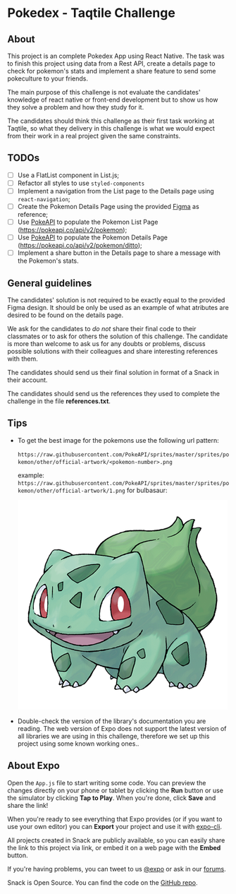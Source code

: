 # Pokedex - Taqtile Challenge

## About

This project is an complete Pokedex App using React Native. The task was to finish this project using data from a Rest API, create a details page to check for pokemon's stats and implement a share feature to send some pokeculture to your friends.

The main purpose of this challenge is not evaluate the candidates' knowledge of react native or front-end development but to show us how they solve a problem and how they study for it.

The candidates should think this challenge as their first task working at Taqtile, so what they delivery in this challenge is what we would expect from their work in a real project given the same constraints.

## TODOs

- [ ] Use a FlatList component in List.js;
- [ ] Refactor all styles to use `styled-components`
- [ ] Implement a navigation from the List page to the Details page using `react-navigation`;
- [ ] Create the Pokemon Details Page using the provided [Figma](https://www.figma.com/file/m7h8wWZO3u6qCC3Edw1BGU/taqchallenge-(Copy)?node-id=0%3A1) as reference;
- [ ] Use [PokeAPI](https://pokeapi.co/) to populate the Pokemon List Page (https://pokeapi.co/api/v2/pokemon);
- [ ] Use  [PokeAPI](https://pokeapi.co/) to populate the Pokemon Details Page (https://pokeapi.co/api/v2/pokemon/ditto);
- [ ] Implement a share button in the Details page to share a message with the Pokemon's stats.

## General guidelines

The candidates' solution is not required to be exactly equal to the provided Figma design. It should be only be used as an example of what atributes are desired to be found on the details page.

We ask for the candidates to *do not* share their final code to their classmates or to ask for others the solution of this challenge. The candidate is more than welcome to ask us for any doubts or problems, discuss possible solutions with their colleagues and share interesting references with them.

The candidates should send us their final solution in format of a Snack in their account.

The candidates should send us the references they used to complete the challenge in the file **references.txt**.

## Tips

- To get the best image for the pokemons use the following url pattern: 

  `https://raw.githubusercontent.com/PokeAPI/sprites/master/sprites/pokemon/other/official-artwork/<pokemon-number>.png`

  example: `https://raw.githubusercontent.com/PokeAPI/sprites/master/sprites/pokemon/other/official-artwork/1.png` for bulbasaur:

  ![bulbasur](https://raw.githubusercontent.com/PokeAPI/sprites/master/sprites/pokemon/other/official-artwork/1.png)
  

- Double-check the version of the library's documentation you are reading. The web version of Expo does not support the latest version of all libraries we are using in this challenge, therefore we set up this project using some known working ones..



## About Expo

Open the `App.js` file to start writing some code. You can preview the changes directly on your phone or tablet by clicking the **Run** button or use the simulator by clicking **Tap to Play**. When you're done, click **Save** and share the link!

When you're ready to see everything that Expo provides (or if you want to use your own editor) you can **Export** your project and use it with [expo-cli](https://docs.expo.io/versions/latest/introduction/installation.html).

All projects created in Snack are publicly available, so you can easily share the link to this project via link, or embed it on a web page with the **Embed** button.

If you're having problems, you can tweet to us [@expo](https://twitter.com/expo) or ask in our [forums](https://forums.expo.io).

Snack is Open Source. You can find the code on the [GitHub repo](https://github.com/expo/snack-web).
